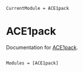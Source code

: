 ```@meta
CurrentModule = ACE1pack
```

# ACE1pack

Documentation for [ACE1pack](https://github.com/cortner/ACE1pack.jl).

```@index
```

```@autodocs
Modules = [ACE1pack]
```
